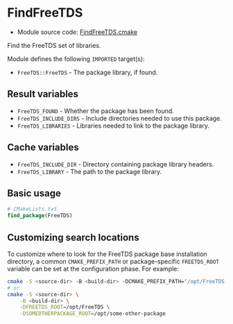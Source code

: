 <!-- This is auto-generated file. -->
# FindFreeTDS

* Module source code: [FindFreeTDS.cmake](https://github.com/petk/php-build-system/blob/master/cmake/cmake/modules/FindFreeTDS.cmake)

Find the FreeTDS set of libraries.

Module defines the following `IMPORTED` target(s):

* `FreeTDS::FreeTDS` - The package library, if found.

## Result variables

* `FreeTDS_FOUND` - Whether the package has been found.
* `FreeTDS_INCLUDE_DIRS` - Include directories needed to use this package.
* `FreeTDS_LIBRARIES` - Libraries needed to link to the package library.

## Cache variables

* `FreeTDS_INCLUDE_DIR` - Directory containing package library headers.
* `FreeTDS_LIBRARY` - The path to the package library.

## Basic usage

```cmake
# CMakeLists.txt
find_package(FreeTDS)
```

## Customizing search locations

To customize where to look for the FreeTDS package base
installation directory, a common `CMAKE_PREFIX_PATH` or
package-specific `FREETDS_ROOT` variable can be set at
the configuration phase. For example:

```sh
cmake -S <source-dir> -B <build-dir> -DCMAKE_PREFIX_PATH="/opt/FreeTDS;/opt/some-other-package"
# or
cmake -S <source-dir> \
    -B <build-dir> \
    -DFREETDS_ROOT=/opt/FreeTDS \
    -DSOMEOTHERPACKAGE_ROOT=/opt/some-other-package
```
